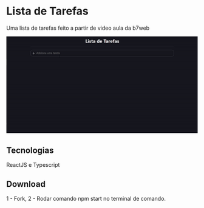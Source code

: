 # Lista de Tarefas
Uma lista de tarefas feito a partir de video aula da b7web

<p>
  <img src="/assets/toreadme/to-do.gif" alt="to-do.gif">
</p>

## Tecnologias
ReactJS e Typescript

## Download
1 - Fork,
2 - Rodar comando npm start no terminal de comando.